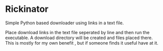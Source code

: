 # Rickinator
Simple Python based downloader using links in a text file.

Place download links in the text file seperated by line and then run the executable. A download directory will be created and files placed there. This is mostly for my own benefit , but if someone finds it useful have at it.

